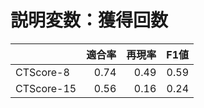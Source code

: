 # 説明変数：獲得回数
| | 適合率 | 再現率 | F1値 |
| :-- | --: | --: | --: |
| CTScore-8 | 0.74 | 0.49 | 0.59 |
| CTScore-15 | 0.56 | 0.16 | 0.24 |


